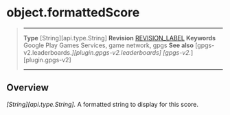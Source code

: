# object.formattedScore

> --------------------- ------------------------------------------------------------------------------------------
> __Type__              [String][api.type.String]
> __Revision__          [REVISION_LABEL](REVISION_URL)
> __Keywords__          Google Play Games Services, game network, gpgs
> __See also__          [gpgs-v2.leaderboards.*][plugin.gpgs-v2.leaderboards]
>                       [gpgs-v2.*][plugin.gpgs-v2]
> --------------------- ------------------------------------------------------------------------------------------

## Overview

_[String][api.type.String]._ A formatted string to display for this score.
